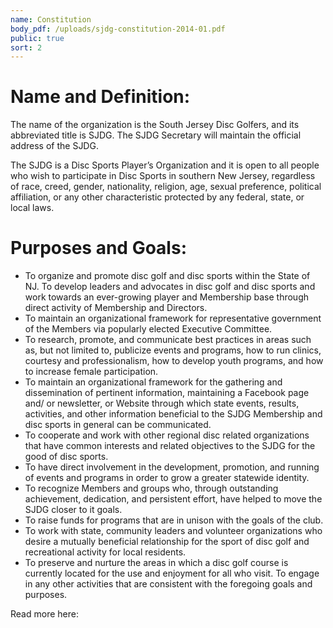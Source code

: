 ```yaml
---
name: Constitution
body_pdf: /uploads/sjdg-constitution-2014-01.pdf
public: true
sort: 2
---
```

# Name and Definition:

The name of the organization is the South Jersey Disc Golfers, and its abbreviated title is SJDG. The SJDG Secretary will maintain the official address of the SJDG.

The SJDG is a Disc Sports Player’s Organization and it is open to all people who wish to participate in Disc Sports in southern New Jersey, regardless of race, creed, gender, nationality, religion, age, sexual preference, political affiliation, or any other characteristic protected by any federal, state, or local laws.

# Purposes and Goals:

- To organize and promote disc golf and disc sports within the State of NJ. To develop leaders and advocates in disc golf and disc sports and work towards an ever-growing player and Membership base through direct activity of Membership and Directors.
- To maintain an organizational framework for representative government of the Members via popularly elected Executive Committee.
- To research, promote, and communicate best practices in areas such as, but not limited to, publicize events and programs, how to run clinics, courtesy and professionalism, how to develop youth programs, and how to increase female participation.
- To maintain an organizational framework for the gathering and dissemination of pertinent information, maintaining a Facebook page and/ or newsletter, or Website through which state events, results, activities, and other information beneficial to the SJDG Membership and disc sports in general can be communicated.
- To cooperate and work with other regional disc related organizations that have common interests and related objectives to the SJDG for the good of disc sports.
- To have direct involvement in the development, promotion, and running of events and programs in order to grow a greater statewide identity.
- To recognize Members and groups who, through outstanding achievement, dedication, and persistent effort, have helped to move the SJDG closer to it goals.
- To raise funds for programs that are in unison with the goals of the club.
- To work with state, community leaders and volunteer organizations who desire a mutually beneficial relationship for the sport of disc golf and recreational activity for local residents.
- To preserve and nurture the areas in which a disc golf course is currently located for the use and enjoyment for all who visit.
To engage in any other activities that are consistent with the foregoing goals and purposes.

Read more here:
